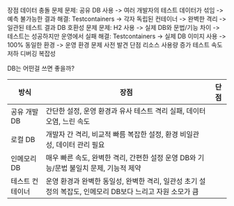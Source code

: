 장점
데이터 충돌 문제
문제: 공유 DB 사용 -> 여러 개발자의 테스트 데이터가 섞임 -> 예측 불가능한 결과
해결: Testcontainers -> 각자 독립된 컨테이너 -> 완벽한 격리 -> 일관된 테스트 결과
DB 호환성 문제
문제: H2 사용 -> 실제 DB와 문법/기능 차이 -> 테스트는 성공하지만 운영에서 실패
해결: Testcontainers -> 실제 DB 이미지 사용 -> 100% 동일한 환경 -> 운영 환경 문제 사전 발견
단점
리소스 사용량 증가
테스트 속도 저하
디버깅 복잡성

DB는 어떤걸 쓰면 좋을까? 

|방식|장점|단점
|---|---|---|
|공유 개발 DB|	간단한 설정, 운영 환경과 유사	테스트 격리 실패, 데이터 오염, 느린 속도|
|로컬 DB|	개발자 간 격리, 비교적 빠름	복잡한 설정, 환경 비일관성, 데이터 관리 필요|
|인메모리 DB|	매우 빠른 속도, 완벽한 격리, 간편한 설정 	운영 DB와 기능/문법 불일치 문제, 기능적 제약|
|테스트 컨테이너|	운영 환경과 완벽한 동일성, 완벽한 격리, 일관성	초기 설정의 복잡도, 인메모리 DB보다 느리고 자원 소모가 큼|

